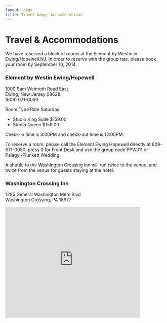 ```yaml
---
layout: page
title: Travel &amp; Accommodations
---
```


# Travel &amp; Accommodations

We have reserved a block of rooms at the Element by Westin in Ewing/Hopewell NJ.
In order to reserve with the group rate, please book your room by September 10, 2014.

### Element by Westin Ewing/Hopewell
1000 Sam Weinroth Road East  
Ewing, New Jersey 08628  
(609) 671-0050

Room Type Rate Saturday:

- Studio King Suite $159.00
- Studio Queen $159.00

Check-in time is 3:00PM and check-out time is 12:00PM.

To reserve a room, please call the Element Ewing Hopewell directly at 609-671-0050, press 0 for Front Desk and use the group code PPWJ11 or Palagyi-Plunkett Wedding.

A shuttle to the Washington Crossing Inn will run twice to the venue, and twice from the venue for guests staying at the hotel.


### Washington Crossing Inn
1295 General Washington Mem Blvd  
Washington Crossing, PA 18977

<iframe width="425" height="350" frameborder="0" scrolling="no" marginheight="0" marginwidth="0" src="https://maps.google.com/maps?ie=UTF8&amp;f=d&amp;daddr=Washington+Crossing+Inn,+1295+General+Washington+Memorial+Blvd,+Washington+Crossing,+PA+18977&amp;geocode=Cclhk28XrCpjFZHUZgIdjI6J-yEJbNmGFaN4-g&amp;gl=US&amp;hl=en&amp;t=m&amp;ll=40.293521,-74.871156&amp;spn=0.006295,0.008253&amp;output=embed">Map</iframe>
